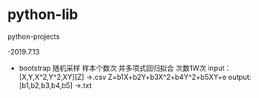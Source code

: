 # python-lib
python-projects

-2019.7.13
- bootstrap 随机采样 样本个数次 并多项式回归拟合 次数1W次
  input：[X,Y,X^2,Y^2,XY][Z] ->.csv
         Z=b1X+b2Y+b3X^2+b4Y^2+b5XY+e
  output:[b1,b2,b3,b4,b5] ->.txt
